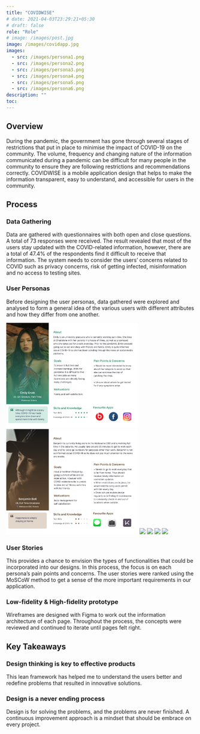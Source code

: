 ```yaml
---
title: "COVIDWISE"
# date: 2021-04-03T23:29:21+05:30
# draft: false
role: "Role"
# image: /images/post.jpg
image: /images/covidapp.jpg
images:
  - src: /images/persona1.png
  - src: /images/persona2.png
  - src: /images/persona3.png
  - src: /images/persona4.png
  - src: /images/persona5.png
  - src: /images/persona6.png
description: ""
toc:
---
```


<!--more-->

## Overview

During the pandemic, the government has gone through several stages of restrictions that put in place to minimise the impact of COVID-19 on the community. The volume, frequency and changing nature of the information communicated during a pandemic can be difficult for many people in the community to ensure they are following restrictions and recommendations correctly. COVIDWISE is a mobile application design that helps to make the information transparent, easy to understand, and accessible for users in the community.

## Process

### Data Gathering

Data are gathered with questionnaires with both open and close questions. A total of 73 responses were received. The result revealed that most of the users stay updated with the COVID-related information, however, there are a total of 47.4% of the respondents find it difficult to receive that information. The system needs to consider the users’ concerns related to COVID such as privacy concerns, risk of getting infected, misinformation and no access to testing sites.

### User Personas

Before designing the user personas, data gathered were explored and analysed to form a general idea of the various users with different attributes and how they differ from one another.

<!--
<div class="card-group p-4">
        <div class="row justify-content-center">
          <img class="w-100" height="280px" src="/images/persona1.png">
          <img class="w-100" height="280px" src="/images/persona2.png">
          <img class="w-100" height="280px" src="/images/persona3.png">
          <img class="w-100" height="280px" src="/images/persona4.png">
          <img class="w-100" height="280px" src="/images/persona5.png">
          <img class="w-100" height="280px" src="/images/persona6.png">
        </div>
    </div> -->

  <div class="card-group p-4">
      <div class="row justify-content-center">
          <div class="col-md-4 p-0 m-0">
              <div class="card p-0 m-0 border-0">
                <img class="w-100" height="280px" src="/images/persona1.png">
                <img class="w-100" height="280px" src="/images/persona2.png">
                <img class="w-100" height="280px" src="/images/persona3.png">
                <img class="w-100" height="280px" src="/images/persona4.png">
                <img class="w-100" height="280px" src="/images/persona5.png">
                <img class="w-100" height="280px" src="/images/persona6.png">
              </div>
          </div>
      </div>
  </div>

### User Stories

This provides a chance to envision the types of functionalities that could be incorporated into our designs. In this process, the focus is on each persona’s pain points and concerns. The user stories were ranked using the MoSCoW method to get a sense of the more important requirements in our application.

### Low-fidelity & High-fidelity prototype

Wireframes are designed with Figma to work out the information architecture of each page. Throughout the process, the concepts were reviewed and continued to iterate until pages felt right.

<!-------------------------------------------------->

## Key Takeaways

### Design thinking is key to effective products

This lean framework has helped me to understand the users better and redefine problems that resulted in innovative solutions.

### Design is a never ending process

Design is for solving the problems, and the problems are never finished. A continuous improvement approach is a mindset that should be embrace on every project.
